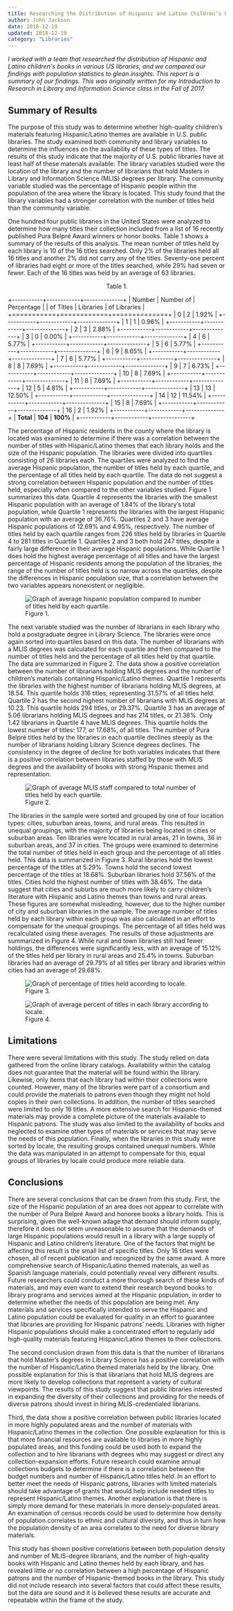 ```yaml
---
title: Researching the Distribution of Hispanic and Latino Children’s Books in United States Public Libraries
author: John Jackson
date: 2018-12-19
updated: 2018-12-19
category: "Libraries"
---
```

*I worked with a team that researched the distribution of Hispanic and Latino children's books in various US libraries, and we compared our findings with population statistics to glean insights. This report is a summary of our findings. This was originally written for my Introduction to Research in Library and Information Science class in the Fall of 2017.*

## Summary of Results

The purpose of this study was to determine whether high-quality children’s materials featuring Hispanic/Latino themes are available in U.S. public libraries. The study examined both community and library variables to determine the influences on the availability of these types of titles. The results of this study indicate that the majority of U.S. public libraries have at least half of these materials available. The library variables studied were the location of the library and the number of librarians that hold Masters in Library and Information Science (MLIS) degrees per library. The community variable studied was the percentage of Hispanic people within the population of the area where the library is located. This study found that the library variables had a stronger correlation with the number of titles held than the community variable.

One hundred four public libraries in the United States were analyzed to determine how many titles their collection included from a list of 16 recently published Pura Belpré Award winners or honor books. Table 1 shows a summary of the results of this analysis. The mean number of titles held by each library is 10 of the 16 titles searched. Only 2% of the libraries held all 16 titles and another 2% did not carry any of the titles. Seventy-one percent of libraries had eight or more of the titles searched, while 29% had seven or fewer. Each of the 16 titles was held by an average of 63 libraries.

<p style="text-align:center" class="has-caption-color">Table 1.</p>

+-----------+------------+--------------+
|  Number   |  Number of |  Percentage  |
| of Titles |  Libraries | of Libraries |
+===========+============+==============+
|     0     |      2     |     1.92%    |
+-----------+------------+--------------+
|     1     |      1     |     0.96%    |
+-----------+------------+--------------+
|     2     |      3     |     2.88%    |
+-----------+------------+--------------+
|     3     |      0     |     0.00%    |
+-----------+------------+--------------+
|     4     |      6     |     5.77%    |
+-----------+------------+--------------+
|     5     |      6     |     5.77%    |
+-----------+------------+--------------+
|     6     |      9     |     8.65%    |
+-----------+------------+--------------+
|     7     |      6     |     5.77%    |
+-----------+------------+--------------+
|     8     |      8     |     7.69%    |
+-----------+------------+--------------+
|     9     |      7     |     6.73%    |
+-----------+------------+--------------+
|     10    |      8     |     7.69%    |
+-----------+------------+--------------+
|     11    |      8     |     7.69%    |
+-----------+------------+--------------+
|     12    |      5     |     4.81%    |
+-----------+------------+--------------+
|     13    |      13    |     12.50%   |
+-----------+------------+--------------+
|     14    |      12    |     11.54%   |
+-----------+------------+--------------+
|     15    |      8     |     7.69%    |
+-----------+------------+--------------+
|     16    |      2     |     1.92%    |
+-----------+------------+--------------+
| **Total** |   **104**  |   **100%**   |
+-----------+------------+--------------+

The percentage of Hispanic residents in the county where the library is located was examined to determine if there was a correlation between the number of titles with Hispanic/Latino themes that each library holds and the size of the Hispanic population. The libraries were divided into quartiles consisting of 26 libraries each. The quartiles were analyzed to find the average Hispanic population, the number of titles held by each quartile, and the percentage of all titles held by each quartile. The data do not suggest a strong correlation between Hispanic population and the number of titles held, especially when compared to the other variables studied. Figure 1 summarizes this data. Quartile 4 represents the libraries with the smallest Hispanic population with an average of 1.84% of the library’s total population, while Quartile 1 represents the libraries with the largest Hispanic population with an average of 36.76%. Quartiles 2 and 3 have average Hispanic populations of 12.69% and 4.95%, respectively. The number of titles held by each quartile ranges from 226 titles held by libraries in Quartile 4 to 281 titles in Quartile 1. Quartiles 2 and 3 both hold 247 titles, despite a fairly large difference in their average Hispanic populations. While Quartile 1 does hold the highest average percentage of all titles and have the largest percentage of Hispanic residents among the population of the libraries, the range of the number of titles held is so narrow across the quartiles, despite the differences in Hispanic population size, that a correlation between the two variables appears nonexistent or negligible.

<figure class="wp-block-image">
    <img src="./figure1.png" alt="Graph of average hispanic population compared to number of titles held by each quartile."/>
    <figcaption>Figure 1.</figcaption>
</figure>

The next variable studied was the number of librarians in each library who hold a postgraduate degree in Library Science. The libraries were once again sorted into quartiles based on this data. The number of librarians with a MLIS degrees was calculated for each quartile and then compared to the number of titles held and the percentage of all titles held by that quartile. The data are summarized in Figure 2. The data show a positive correlation between the number of librarians holding MLIS degrees and the number of children’s materials containing Hispanic/Latino themes. Quartile 1 represents the libraries with the highest number of librarians holding MLIS degrees, at 18.54. This quartile holds 316 titles, representing 31.57% of all titles held. Quartile 2 has the second highest number of librarians with MLIS degrees at 10.23. This quartile holds 294 titles, or 29.37%. Quartile 3 has an average of 5.06 librarians holding MLIS degrees and has 214 titles, or 21.38%. Only 1.42 librarians in Quartile 4 have MLIS degrees. This quartile holds the lowest number of titles: 177, or 17.68%, of all titles. The number of Pura Belpré titles held by the libraries in each quartile declines steeply as the number of librarians holding Library Science degrees declines. The consistency in the degree of decline for both variables indicates that there is a positive correlation between libraries staffed by those with MLIS degrees and the availability of books with strong Hispanic themes and representation. 

<figure class="wp-block-image">
    <img src="./figure2.png" alt="Graph of average MLIS staff compared to total number of titles held by each quartile."/>
    <figcaption>Figure 2.</figcaption>
</figure>

The libraries in the sample were sorted and grouped by one of four location types: cities, suburban areas, towns, and rural areas. This resulted in unequal groupings, with the majority of libraries being located in cities or suburban areas. Ten libraries were located in rural areas, 21 in towns, 36 in suburban areas, and 37 in cities. The groups were examined to determine the total number of titles held in each group and the percentage of all titles held. This data is summarized in Figure 3. Rural libraries hold the lowest percentage of the titles at 5.29%. Towns hold the second lowest percentage of the titles at 18.68%. Suburban libraries hold 37.56% of the titles. Cities hold the highest number of titles with 38.46%. The data suggest that cities and suburbs are much more likely to carry children’s literature with Hispanic and Latino themes than towns and rural areas. These figures are somewhat misleading, however, due to the higher number of city and suburban libraries in the sample. The average number of titles held by each library within each group was also calculated in an effort to compensate for the unequal groupings. The percentage of all titles held was recalculated using these averages. The results of these adjustments are summarized in Figure 4. While rural and town libraries still had fewer holdings, the differences were significantly less, with an average of 15.12% of the titles held per library in rural areas and 25.4% in towns. Suburban libraries had an average of 29.79% of all titles per library and libraries within cities had an average of 29.68%. 

<figure class="wp-block-image">
    <img src="./figure3.png" alt="Graph of percentage of titles held according to locale."/>
    <figcaption>Figure 3.</figcaption>
</figure>

<figure class="wp-block-image">
    <img src="./figure4.png" alt="Graph of average percent of titles in each library according to locale.">
    <figcaption>Figure 4.</figcaption>
</figure>

## Limitations

There were several limitations with this study. The study relied on data gathered from the online library catalogs. Availability within the catalog does not guarantee that the material will be found within the library. Likewise, only items that each library had within their collections were counted. However, many of the libraries were part of a consortium and could provide the materials to patrons even though they might not hold copies in their own collections. In addition, the number of titles searched were limited to only 16 titles. A more extensive search for Hispanic-themed materials may provide a complete picture of the materials available to Hispanic patrons. The study was also limited to the availability of books and neglected to examine other types of materials or services that may serve the needs of this population. Finally, when the libraries in this study were sorted by locale, the resulting groups contained unequal numbers. While the data was manipulated in an attempt to compensate for this, equal groups of libraries by locale could produce more reliable data. 

## Conclusions

There are several conclusions that can be drawn from this study. First, the size of the Hispanic population of an area does not appear to correlate with the number of Pura Belpré Award and honoree books a library holds. This is surprising, given the well-known adage that demand should inform supply, therefore it does not seem unreasonable to assume that the demands of large Hispanic populations would result in a library with a large supply of Hispanic and Latino children’s literature. One of the factors that might be affecting this result is the small list of specific titles. Only 16 titles were chosen, all of recent publication and recognized by the same award. A more comprehensive search of Hispanic/Latino themed materials, as well as Spanish language materials, could potentially reveal very different results. Future researchers could conduct a more thorough search of these kinds of materials, and may even want to extend their research beyond books to library programs and services aimed at the Hispanic population, in order to determine whether the needs of this population are being met. Any materials and services specifically intended to serve the Hispanic and Latino population could be evaluated for quality in an effort to guarantee that libraries are providing for Hispanic patrons’ needs. Libraries with higher Hispanic populations should make a concentrated effort to regularly add high-quality materials featuring Hispanic/Latino themes to their collections.

The second conclusion drawn from this data is that the number of librarians that hold Master’s degrees in Library Science has a positive correlation with the number of Hispanic/Latino themed materials held by the library. One possible explanation for this is that librarians that hold MLIS degrees are more likely to develop collections that represent a variety of cultural viewpoints. The results of this study suggest that public libraries interested in expanding the diversity of their collections and providing for the needs of diverse patrons should invest in hiring MLIS-credentialed librarians. 

Third, the data show a positive correlation between public libraries located in more highly populated areas and the number of materials with Hispanic/Latino themes in the collection. One possible explanation for this is that more financial resources are available to libraries in more highly populated areas, and this funding could be used both to expand the collection and to hire librarians with degrees who may suggest or direct any collection-expansion efforts. Future research could examine annual collections budgets to determine if there is a correlation between the budget numbers and number of Hispanic/Latino titles held. In an effort to better meet the needs of Hispanic patrons, libraries with limited materials should take advantage of grants that would help include needed titles to represent Hispanic/Latino themes. Another explanation is that there is simply more demand for these materials in more densely-populated areas. An examination of census records could be used to determine how density of population correlates to ethnic and cultural diversity, and thus in turn how the population density of an area correlates to the need for diverse library materials.

This study has shown positive correlations between both population density and number of MLIS-degree librarians, and the number of high-quality books with Hispanic and Latino themes held by each library, and has revealed little or no correlation between a high percentage of Hispanic patrons and the number of Hispanic-themed books in the library. This study did not include research into several factors that could affect these results, but the data are sound and it is believed these results are accurate and repeatable within the frame of the study.
